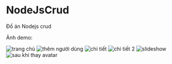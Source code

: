 # NodeJsCrud
Đồ án Nodejs crud

Ảnh demo:


![trang chủ](https://github.com/cuvanblue/NodeJsCrud/assets/104894745/812d4721-bd9c-4c02-b139-63739f15e942)
![thêm người dùng](https://github.com/cuvanblue/NodeJsCrud/assets/104894745/0b0e1e57-19e5-459b-8527-f30bf6a9c47f)
![chi tiết](https://github.com/cuvanblue/NodeJsCrud/assets/104894745/84457118-c152-4c5e-a64f-7dfd101a73ec)
![chi tiết 2](https://github.com/cuvanblue/NodeJsCrud/assets/104894745/a644a791-512e-4056-a5b1-a2b33eae8377)
![slideshow](https://github.com/cuvanblue/NodeJsCrud/assets/104894745/168d9d8f-8375-4587-8df6-3555d38c5d47)
![sau khi thay avatar](https://github.com/cuvanblue/NodeJsCrud/assets/104894745/dc2d79cd-667b-4023-addf-0a877839c94f)

